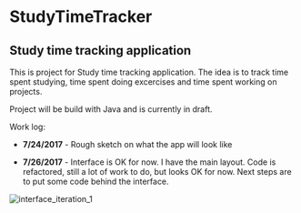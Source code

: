 # StudyTimeTracker
## Study time tracking application

This is project for Study time tracking application. 
The idea is to track time spent studying, time spent doing excercises and time spent working on projects.

Project will be build with Java and is currently in draft.

Work log:

- **7/24/2017** - Rough sketch on what the app will look like

- **7/26/2017** - Interface is OK for now. I have the main layout. Code is refactored, still a lot of work to do, but looks OK for now.
Next steps are to put some code behind the interface. 

![interface_iteration_1](https://user-images.githubusercontent.com/16504625/28647930-117d8152-721f-11e7-8898-c8d708ca7a97.JPG)
